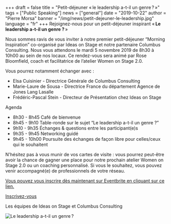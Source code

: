 +++
draft = false
title = "Petit-déjeuner « le leadership a-t-il un genre ? »"
tags = ["Public Speaking"]
news = ["general"]
date = "2019-10-22"
author = "Pierre Morsa"
banner = "/img/news/petit-dejeuner-le-leadership.jpg"
language = "fr"
+++
Rejoignez-nous pour un petit-déjeuner inspirant « **Le leadership a-t-il un genre ?** »

Nous sommes ravis de vous inviter à notre premier petit-déjeuner “Morning Inspiration” co-organisé par Ideas on Stage et notre partenaire Columbus Consulting.
Nous vous attendons le mardi 5 novembre 2019 de 8h30 à 10h00 au sein de nos locaux. Ce rendez-vous sera animé par Rose Bloomfield, coach et facilitatrice de l’atelier Women on Stage 2.0.

Vous pourrez notamment échanger avec :

* Elsa Cuisinier - Directrice Générale de Columbus Consulting
* Marie-Laure de Sousa - Directrice France du département Agence de Jones Lang Lasalle
* Frédéric-Pascal Stein - Directeur de Présentation chez Ideas on Stage

Agenda

* 8h30 - 8h45	Café de bienvenue
* 8h45 - 9h10	Table-ronde sur le sujet “Le leadership a-t-il un genre ?”
* 9h10 - 9h35	Échanges & questions entre les participant(e)s
* 9h35 - 9h45	Networking guidé
* 9h45 - 10h00 Poursuite des échanges de façon libre pour celles/ceux qui le souhaitent

N'hésitez pas à vous munir de vos cartes de visite : vous pourrez peut-être avoir la chance de gagner une place pour notre prochain atelier Women on Stage 2.0 ou un coaching personnalisé. Si vous le souhaitez, vous pouvez venir accompagné(e) de professionnels de votre réseau.

[Vous pouvez vous inscrire dès maintenant sur Eventbrite en cliquant sur ce lien.](https://www.eventbrite.fr/e/inscription-morning-inspiration-par-ideas-on-stage-columbus-consulting-71763379199)

<a href="https://www.eventbrite.fr/e/inscription-morning-inspiration-par-ideas-on-stage-columbus-consulting-71763379199" target="_blank" class="btn btn-primary btn-register">Inscrivez-vous</a>

Les équipes de Ideas on Stage et Columbus Consulting

![Le leadership a-t-il un genre ?](/img/news/petit-dejeuner-le-leadership.jpg")